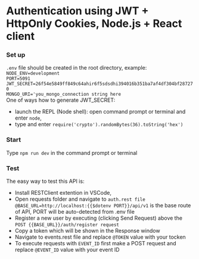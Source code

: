 # Authentication using JWT + HttpOnly Cookies, Node.js + React client

### Set up
`.env` file should be created in the root directory, example:    
 `NODE_ENV=development`  
`PORT=5091`  
`JWT_SECRET=26f54e5849ff849c64ahir6f5sdsdhi394016b351ba7af4df304bf287270`  
`MONGO_URI='you_mongo_connection string here`  
  One of ways how to generate JWT_SECRET:   
  * launch the REPL (Node shell): open command prompt or terminal and enter `node`,
  * type and enter `require('crypto').randomBytes(36).toString('hex')` 
### Start  

Type `npm run dev` in the command prompt or terminal

### Test  

The easy way to test this API is:
* Install RESTClient extention in VSCode,
* Open requests folder and navigate to `auth.rest file`  
`@BASE_URL=http://localhost:{{$dotenv PORT}}/api/v1` is the base route of API, PORT will be auto-detected from .env file
* Register a new user by executing (clicking Send Request) above the `POST {{BASE_URL}}/auth/register request`
* Copy a token which will be shown in the Response window  
* Navigate to events.rest file and replace `@TOKEN` value with your tocken  
* To execute requests with `EVENT_ID` first make a POST request and replace `@EVENT_ID` value with your event ID
